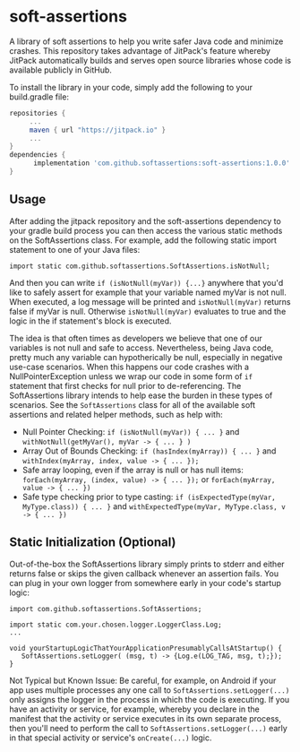 # soft-assertions

A library of soft assertions to help you write safer Java code and minimize crashes. This
repository takes advantage of JitPack's feature whereby JitPack automatically builds and
serves open source libraries whose code is available publicly in GitHub.

To install the library in your code, simply add the following to your build.gradle file: 
 
   ```gradle
   repositories { 
        ...
        maven { url "https://jitpack.io" }
        ...
   }
   dependencies {
         implementation 'com.github.softassertions:soft-assertions:1.0.0'
   }
   ```  
## Usage
After adding the jitpack repository and the soft-assertions dependency to your gradle build process you can then access the various static methods on the SoftAssertions class. For example, add the following static import statement to one of your Java files:
```
import static com.github.softassertions.SoftAssertions.isNotNull;
```
 
And then you can write `if (isNotNull(myVar)) {...}` anywhere that you'd like to safely assert for example that your variable named myVar is not null. When executed, a log message will be printed and `isNotNull(myVar)` returns false if myVar is null. Otherwise `isNotNull(myVar)` evaluates to true and the logic in the if statement's block is executed.

The idea is that often times as developers we believe that one of our variables is not null and safe to access. Nevertheless, being Java code, pretty much any variable can hypotherically be null, especially in negative use-case scenarios. When this happens our code crashes with a NullPointerException unless we wrap our code in some form of `if` statement that first checks for null prior to de-referencing. The SoftAssertions library intends to help ease the burden in these types of scenarios. See the `SoftAssertions` class for all of the available soft assertions and related helper methods, such as help with:

* Null Pointer Checking: `if (isNotNull(myVar)) { ... }` and `withNotNull(getMyVar(), myVar -> { ... } )`
* Array Out of Bounds Checking: `if (hasIndex(myArray)) { ... }` and `withIndex(myArray, index, value -> { ... });`
* Safe array looping, even if the array is null or has null items: `forEach(myArray, (index, value) -> { ... });` or `forEach(myArray, value -> { ... })`
* Safe type checking prior to type casting: `if (isExpectedType(myVar, MyType.class)) { ... }` and `withExpectedType(myVar, MyType.class, v -> { ... })`

## Static Initialization (Optional)
Out-of-the-box the SoftAssertions library simply prints to stderr and either returns false or skips the given callback whenever an assertion fails. You can plug in your own logger from somewhere early in your code's startup logic:

```
import com.github.softassertions.SoftAssertions;

import static com.your.chosen.logger.LoggerClass.Log;
...

void yourStartupLogicThatYourApplicationPresumablyCallsAtStartup() {
   SoftAssertions.setLogger( (msg, t) -> {Log.e(LOG_TAG, msg, t);});
}
```

Not Typical but Known Issue: Be careful, for example, on Android if your app uses multiple processes any one call to `SoftAssertions.setLogger(...)` only assigns the logger in the process in which the code is executing. If you have an activity or service, for example, whereby you declare in the manifest that the activity or service executes in its own separate process, then you'll need to perform the call to `SoftAssertions.setLogger(...)` early in that special activity or service's `onCreate(...)` logic.

